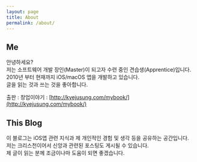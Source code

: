 ```yaml
---
layout: page
title: About
permalink: /about/
---
```


## Me

안녕하세요?<br/>
저는 소프트웨어 개발 장인(Master)이 되고자 수련 중인 견습생(Apprentice)입니다.<br/>
2010년 부터 현재까지 iOS/macOS 앱을 개발하고 있습니다.<br/>
글을 읽는 것과 쓰는 것을 좋아합니다.<br/>

출판 : 창업이야기 : [http://kyejusung.com/mybook/](http://kyejusung.com/mybook/)

## This Blog
이 블로그는 iOS앱 관련 지식과 제 개인적인 경험 및 생각 등을 공유하는 공간입니다.<br/>
저는 크리스천이어서 신앙과 관련된 포스팅도 게시될 수 있습니다.<br/>
제 글이 읽는 분께 조금이나마 도움이 되면 좋겠습니다.